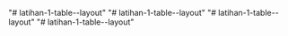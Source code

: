 "# latihan-1-table--layout" 
"# latihan-1-table--layout" 
"# latihan-1-table--layout" 
"# latihan-1-table--layout" 
